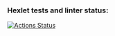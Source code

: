 ### Hexlet tests and linter status:
[![Actions Status](https://github.com/Apxata/layout-designer-project-58/workflows/hexlet-check/badge.svg)](https://github.com/Apxata/layout-designer-project-58/actions)